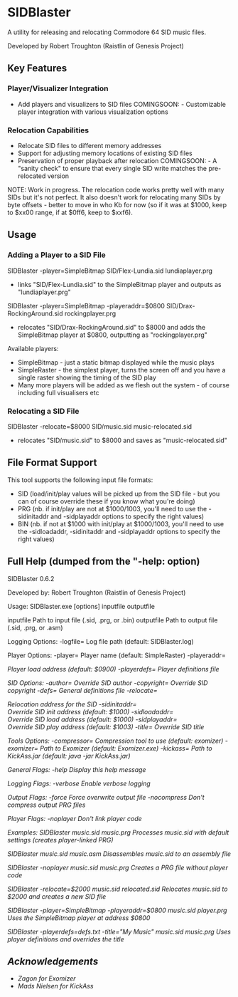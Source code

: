 # SIDBlaster

A utility for releasing and relocating Commodore 64 SID music files.

Developed by Robert Troughton (Raistlin of Genesis Project)

## Key Features

### Player/Visualizer Integration
- Add players and visualizers to SID files
COMINGSOON: - Customizable player integration with various visualization options

### Relocation Capabilities
- Relocate SID files to different memory addresses
- Support for adjusting memory locations of existing SID files
- Preservation of proper playback after relocation
COMINGSOON: - A "sanity check" to ensure that every single SID write matches the pre-relocated version

NOTE: Work in progress. The relocation code works pretty well with many SIDs but it's not perfect. It also doesn't work for relocating many SIDs by byte offsets - better to move in who Kb for now (so if it was at $1000, keep to $xx00 range, if at $0ff6, keep to $xxf6).

## Usage

### Adding a Player to a SID File

  SIDBlaster -player=SimpleBitmap SID/Flex-Lundia.sid lundiaplayer.prg
   - links "SID/Flex-Lundia.sid" to the SimpleBitmap player and outputs as "lundiaplayer.prg"

  SIDBlaster -player=SimpleBitmap -playeraddr=$0800 SID/Drax-RockingAround.sid rockingplayer.prg
   - relocates "SID/Drax-RockingAround.sid" to $8000 and adds the SimpleBitmap player at $0800, outputting as "rockingplayer.prg"

Available players:
- SimpleBitmap - just a static bitmap displayed while the music plays
- SimpleRaster - the simplest player, turns the screen off and you have a single raster showing the timing of the SID play
- Many more players will be added as we flesh out the system - of course including full visualisers etc

### Relocating a SID File

  SIDBlaster -relocate=$8000 SID/music.sid music-relocated.sid
   - relocates "SID/music.sid" to $8000 and saves as "music-relocated.sid"

## File Format Support

This tool supports the following input file formats:
- SID (load/init/play values will be picked up from the SID file - but you can of course override these if you know what you're doing)
- PRG (nb. if init/play are not at $1000/1003, you'll need to use the -sidinitaddr and -sidplayaddr options to specify the right values)
- BIN (nb. if not at $1000 with init/play at $1000/1003, you'll need to use the -sidloadaddr, -sidinitaddr and -sidplayaddr options to specify the right values)

## Full Help (dumped from the "-help: option)

SIDBlaster 0.6.2

Developed by: Robert Troughton (Raistlin of Genesis Project)

Usage: SIDBlaster.exe [options] inputfile outputfile

  inputfile             Path to input file (.sid, .prg, or .bin)
  outputfile            Path to output file (.sid, .prg, or .asm)

Logging Options:
  -logfile=<file>      Log file path (default: SIDBlaster.log)

Player Options:
  -player=<name>       Player name (default: SimpleRaster)
  -playeraddr=<address>Player load address (default: $0900)
  -playerdefs=<file>   Player definitions file

SID Options:
  -author=<text>       Override SID author
  -copyright=<text>    Override SID copyright
  -defs=<file>         General definitions file
  -relocate=<address>  Relocation address for the SID
  -sidinitaddr=<address>Override SID init address (default: $1000)
  -sidloadaddr=<address>Override SID load address (default: $1000)
  -sidplayaddr=<address>Override SID play address (default: $1003)
  -title=<text>        Override SID title

Tools Options:
  -compressor=<type>   Compression tool to use (default: exomizer)
  -exomizer=<path>     Path to Exomizer (default: Exomizer.exe)
  -kickass=<path>      Path to KickAss.jar (default: java -jar KickAss.jar)

General Flags:
  -help                Display this help message

Logging Flags:
  -verbose             Enable verbose logging

Output Flags:
  -force               Force overwrite output file
  -nocompress          Don't compress output PRG files

Player Flags:
  -noplayer            Don't link player code

Examples:
  SIDBlaster music.sid music.prg
      Processes music.sid with default settings (creates player-linked PRG)

  SIDBlaster music.sid music.asm
      Disassembles music.sid to an assembly file

  SIDBlaster -noplayer music.sid music.prg
      Creates a PRG file without player code

  SIDBlaster -relocate=$2000 music.sid relocated.sid
      Relocates music.sid to $2000 and creates a new SID file

  SIDBlaster -player=SimpleBitmap -playeraddr=$0800 music.sid player.prg
      Uses the SimpleBitmap player at address $0800

  SIDBlaster -playerdefs=defs.txt -title="My Music" music.sid music.prg
      Uses player definitions and overrides the title

## Acknowledgements

- Zagon for Exomizer
- Mads Nielsen for KickAss
